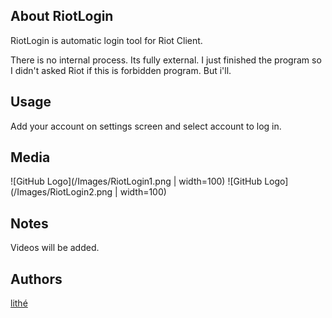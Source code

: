 ## About RiotLogin
RiotLogin is automatic login tool for Riot Client.

There is no internal process. Its fully external.
I just finished the program so I didn't asked Riot if this is forbidden program. But i'll.

## Usage
Add your account on settings screen and select account to log in.

## Media
![GitHub Logo](/Images/RiotLogin1.png | width=100)
![GitHub Logo](/Images/RiotLogin2.png | width=100)

## Notes
Videos will be added.

## Authors
[lithé](https://github.com/lithell)
